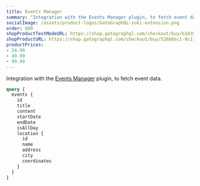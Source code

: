```yaml
---
title: Events Manager
summary: "Integration with the Events Manager plugin, to fetch event data."
socialImage: /assets/product-logos/GatoGraphQL-suki-extension.png
order: 800
shopProductTestModeURL: https://shop.gatographql.com/checkout/buy/b103557f-48eb-4017-8b9c-4460493e8a20
shopProductURL: https://shop.gatographql.com/checkout/buy/526b6bc1-0c17-479a-a7b6-285ed20eb148
productPrices:
- 24.99
- 49.99
- 99.99
---
```


Integration with the <a href="https://wordpress.org/plugins/events-manager/" target="_blank">Events Manager</a> plugin, to fetch event data.

```graphql
query {
  events {
    id
    title
    content
    startDate
    endDate
    isAllDay
    location {
      id
      name
      address
      city
      coordinates
    }
  }
}
```

<!-- ## Bundles including extension

- [“All in One Toolbox for WordPress” Bundle](../../bundles/all-in-one-toolbox-for-wordpress) -->
